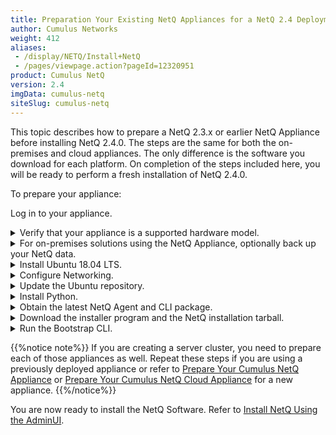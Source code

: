 ```yaml
---
title: Preparation Your Existing NetQ Appliances for a NetQ 2.4 Deployment
author: Cumulus Networks
weight: 412
aliases:
 - /display/NETQ/Install+NetQ
 - /pages/viewpage.action?pageId=12320951
product: Cumulus NetQ
version: 2.4
imgData: cumulus-netq
siteSlug: cumulus-netq
---
```

This topic describes how to prepare a NetQ 2.3.x or earlier NetQ Appliance before installing NetQ 2.4.0. The steps are the same for both the on-premises and cloud appliances. The only difference is the software you download for each platform. On completion of the steps included here, you will be ready to perform a fresh installation of NetQ 2.4.0.

To prepare your appliance:

Log in to your appliance.

<details><summary>Verify that your appliance is a supported hardware model.</summary>
    - **NetQ Appliance**: SuperMicro SYS-6019P-WTR ([user manual](https://www.supermicro.com/manuals/superserver/1U/MNL-1943.pdf), [quick reference guide](https://www.supermicro.com/QuickRefs/superserver/1U/QRG-1943.pdf))
    - **NetQ Cloud Appliance**: SuperMicro SYS-E300-9D ([user manual](https://www.supermicro.com/manuals/superserver/mini-itx/MNL-2094.pdf))
    </details>

<details><summary>For on-premises solutions using the NetQ Appliance, optionally back up your NetQ data.</summary>
    1. Run the backup script to create a backup file in `/opt/<backup-directory>`.  
    
        {{%notice note%}}
Be sure to replace the `backup-directory` option with the name of the directory you want to use for the backup file. This location must be somewhere that is *off* of the appliance to avoid it being overwritten during these preparation steps.
        {{%/notice%}}

        ```
        cumulus@<netq-appliance>:~$ ./backuprestore.sh --backup --localdir /opt/<backup-directory>
        ```

    2. Verify the backup file has been created.

        ```
        cumulus@<netq-appliance>:~$ cd /opt/<backup-directory>
        cumulus@<netq-appliance>:~/opt/<backup-directory># ls
        netq_master_snapshot_2020-01-09_07_24_50_UTC.tar.gz
        ```

</details>

<details><summary>Install Ubuntu 18.04 LTS. </summary>
    
Use the instructions [here](https://www.fosslinux.com/6406/how-to-install-ubuntu-server-18-04-lts.htm).
    
 Note these tips:

- Ignore the instructions for MAAS.
- Ubuntu OS should be installed on the SSD disk. Select Micron SSD with ~900 GB at step#9 in the aforementioned instructions.

    {{<figure src="/images/netq/install-ubuntu-ssd-selection-240.png" width="700">}}

- Set the default username to *cumulus* and password to *CumulusLinux!* while installing Ubuntu 18.04.

    {{<figure src="/images/netq/install-ubuntu-set-creds-240.png" width="700">}}

- When prompted, select *Install SSH server*.
</details>

<details><summary>Configure Networking.</summary>

Ubuntu uses Netplan for network configuration. You can give your appliance an IP address using DHCP or a static address.

<details><summary>Configure an IP address allocation using DHCP</summary>

- Create and/or edit the  */etc/netplan/01-ethernet.yaml* Netplan configuration file.

```
# This file describes the network interfaces available on your system
...
# For more information, see netplan(5).
network:
    version: 2
    renderer: networkd
    ethernets:
        eno1:
            dhcp4: yes
... 
```

    - Apply the settings.

```
$ sudo netplan apply
```
</details>
<details><summary>Configure a static IP address</summary>

- Create and/or edit the  */etc/netplan/01-ethernet.yaml* Netplan configuration file.

```
# This file describes the network interfaces available on your system
...
# For more information, see netplan(5).
network:
    version: 2
    renderer: networkd
    ethernets:
        eno1:
            dhcp4: no
            addresses: [192.168.1.222/24]
            gateway4: 192.168.1.1
            nameservers:
                addresses: [8.8.8.8,8.8.4.4
...
```

    In this example the interface, eno1, is given a static IP address of 192.168.1.222 with a gateway at 192.168.1.1 and DNS server at 8.8.8.8 and 8.8.4.4.

- Apply the settings.
        
```
$ sudo netplan apply
```
</details>
</details>

<details><summary>Update the Ubuntu repository.</summary>
1. Reference and update the local apt repository.

    ```
    root@ubuntu:~# wget -O- https://apps3.cumulusnetworks.com/setup/cumulus-apps-deb.pubkey | apt-key add -
    ```

2. Add the Ubuntu repository, by creating the file */etc/apt/sources.list.d/cumulus-host-ubuntu-bionic.list* and adding the following line:

    ```
    root@ubuntu:~# vi /etc/apt/sources.list.d/cumulus-apps-deb-bionic.list
    ...
    deb [arch=amd64] https://apps3.cumulusnetworks.com/repos/deb bionic netq-latest
    ...
    ```
</details>

<details><summary>Install Python.</summary>
```
root@ubuntu:~# apt-get update
root@ubuntu:~# apt-get install python python-2.7 python-apt
```
</details>

<details><summary>Obtain the latest NetQ Agent and CLI package.</summary>
```
root@ubuntu:~# apt-get update
root@ubuntu:~# apt-get install cumulus-netq
```
</details>

<details><summary>Download the installer program and the NetQ installation tarball.</summary>
Download the software from the [Cumulus Downloads](https://cumulusnetworks.com/downloads/) page.

1. Select *NetQ* from the **Product** list.

2. Select *2.4* from the **Version** list, and then select *2.4.0* from the submenu.

{{< figure src="/images/netq/netq-24-download-options-240b.png" width="500" >}}

3. Select *Bootstrap* from the **Platform/Appliance** list.
    Note that the bootstrap file is the same for both appliances.

    {{< figure src="/images/netq/netq-24-bootstrap-dwnld-240.png" width="200" >}}
    
4. Scroll down and click **Download**.

5. Select *Appliance* for the NetQ Appliance or *Appliance (Cloud)* for the NetQ Cloud Appliance from the **Platform/Appliance** list.

    Make sure you select the right install choice based on whether you are preparing the on-premises or cloud version of the appliance.

    {{< figure src="/images/netq/netq-24-appliance-onpremcld-dwnld-240.png" width="410" >}}

6. Scroll down and click **Download**.

7. Copy these two files, *netq-bootstrap-2.4.0.tgz* and *NetQ-2.4.0.tgz* (on-premises) or *NetQ-2.4.0-opta.tgz* (cloud), to the */mnt/installables/* directory on the appliance.

8. Verify that the needed files are present and of the correct release. This example shows on-premises files. The only difference for cloud files is that it should list *NetQ-2.4.0-opta.tgz* instead of *NetQ-2.4.0.tgz*.

    ```
    cumulus@<hostname>:~$ dpkg -l | grep netq
    ii  netq-agent   2.4.0-ub18.04u24~1577405296.fcf3c28 amd64   Cumulus NetQ Telemetry Agent for Ubuntu
ii  netq-apps    2.4.0-ub18.04u24~1577405296.fcf3c28 amd64   Cumulus NetQ Fabric Validation Application for Ubuntu

    cumulus@<hostname>:~$ cd /mnt/installables/
    cumulus@<hostname>:/mnt/installables$ ls
    NetQ-2.4.0.tgz  netq-bootstrap-2.4.0.tgz
    ```

9. Run the following commands.

    ```
    sudo systemctl disable apt-{daily,daily-upgrade}.{service,timer}
    sudo systemctl stop apt-{daily,daily-upgrade}.{service,timer}
    sudo systemctl disable motd-news.{service,timer}
    sudo systemctl stop motd-news.{service,timer}
    ```
    </details>

<details><summary>Run the Bootstrap CLI.</summary>

Run the bootstrap CLI on your appliance for the interface you defined above (eth0 or eth1 for example). This example uses the eth0 interface.

```
cumulus@<hostname>:~$ netq bootstrap master interface eth0 tarball /mnt/installables/netq-bootstrap-2.4.0.tgz
```

Allow about five minutes for this to complete.
</details>

{{%notice note%}}
If you are creating a server cluster, you need to prepare each of those appliances as well. Repeat these steps if you are using a previously deployed appliance or refer to [Prepare Your Cumulus NetQ Appliance](../../Install-NetQ/Prepare-NetQ-Onprem/#prepare-your-cumulus-netq-appliance)  or [Prepare Your Cumulus NetQ Cloud Appliance](../../Install-NetQ/Prepare-NetQ-Cloud/#prepare-your-cumulus-netq-cloud-appliance) for a new appliance.
{{%/notice%}}

You are now ready to install the NetQ Software. Refer to [Install NetQ Using the AdminUI](../../Install-NetQ/Install-NetQ-Using-AdminUI/).

